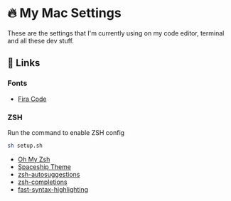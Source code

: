 # 🔥 My Mac Settings

These are the settings that I'm currently using on my code editor, terminal and all these dev stuff.

## 🔗 Links

### Fonts

- [Fira Code](https://github.com/tonsky/FiraCode)

### ZSH

Run the command to enable ZSH config

```sh
sh setup.sh
```

- [Oh My Zsh](https://ohmyz.sh/)
- [Spaceship Theme](https://github.com/spaceship-prompt/spaceship-prompt)
- [zsh-autosuggestions](https://github.com/zsh-users/zsh-autosuggestions)
- [zsh-completions](https://github.com/zsh-users/zsh-completions)
- [fast-syntax-highlighting](https://github.com/zdharma-continuum/fast-syntax-highlighting)
